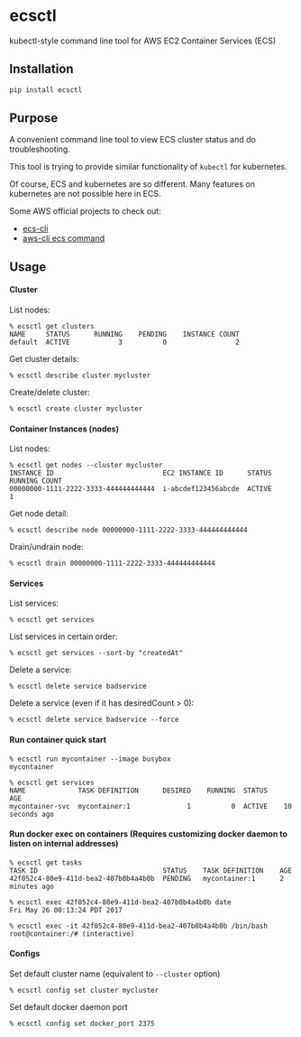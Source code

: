 # ecsctl
kubectl-style command line tool for AWS EC2 Container Services (ECS)

## Installation
```bash
pip install ecsctl
```

## Purpose
A convenient command line tool to view ECS cluster status and do troubleshooting.

This tool is trying to provide similar functionality of `kubectl` for kubernetes.

Of course, ECS and kubernetes are so different. Many features on kubernetes are not possible here in ECS.

Some AWS official projects to check out:

- [ecs-cli](http://docs.aws.amazon.com/AmazonECS/latest/developerguide/ECS_CLI_installation.html)
- [aws-cli ecs command](http://docs.aws.amazon.com/cli/latest/reference/ecs/)

## Usage

#### Cluster
List nodes:
```
% ecsctl get clusters
NAME     STATUS      RUNNING    PENDING    INSTANCE COUNT
default  ACTIVE            3          0                 2
```
Get cluster details:
```
% ecsctl describe cluster mycluster
```
Create/delete cluster:
```
% ecsctl create cluster mycluster
```

#### Container Instances (nodes)
List nodes:
```
% ecsctl get nodes --cluster mycluster
INSTANCE ID                           EC2 INSTANCE ID      STATUS      RUNNING COUNT
00000000-1111-2222-3333-444444444444  i-abcdef123456abcde  ACTIVE                  1
```
Get node detail:
```
% ecsctl describe node 00000000-1111-2222-3333-444444444444
```
Drain/undrain node:
```
% ecsctl drain 00000000-1111-2222-3333-444444444444
```

#### Services
List services:
```
% ecsctl get services
```
List services in certain order:
```
% ecsctl get services --sort-by "createdAt"
```
Delete a service:
```
% ecsctl delete service badservice
```
Delete a service (even if it has desiredCount > 0):
```
% ecsctl delete service badservice --force
```


#### Run container quick start
```
% ecsctl run mycontainer --image busybox
mycontainer

% ecsctl get services
NAME             TASK DEFINITION      DESIRED    RUNNING  STATUS    AGE
mycontainer-svc  mycontainer:1              1          0  ACTIVE    10 seconds ago
```

#### Run docker exec on containers (Requires customizing docker daemon to listen on internal addresses)
```
% ecsctl get tasks
TASK ID                               STATUS    TASK DEFINITION    AGE
42f052c4-80e9-411d-bea2-407b0b4a4b0b  PENDING   mycontainer:1      2 minutes ago

% ecsctl exec 42f052c4-80e9-411d-bea2-407b0b4a4b0b date
Fri May 26 00:13:24 PDT 2017

% ecsctl exec -it 42f052c4-80e9-411d-bea2-407b0b4a4b0b /bin/bash
root@container:/# (interactive)
```

#### Configs
Set default cluster name (equivalent to `--cluster` option)
```
% ecsctl config set cluster mycluster
```
Set default docker daemon port
```
% ecsctl config set docker_port 2375
```
